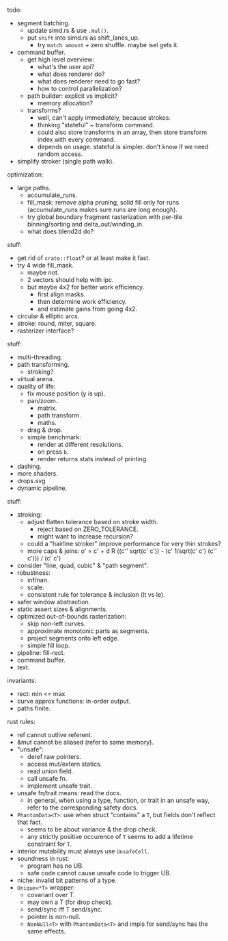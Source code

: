 todo:
- segment batching.
    - update simd.rs & use `.mul()`.
    - put `shift` into simd.rs as shift_lanes_up.
        - try `match amount` + zero shuffle. maybe isel gets it.
- command buffer.
    - get high level overview:
        - what's the user api?
        - what does renderer do?
        - what does renderer need to go fast?
        - how to control parallelization?
    - path builder: explicit vs implicit?
        - memory allocation?
    - transforms?
        - well, can't apply immediately, because strokes.
        - thinking "stateful" ~ transform command.
        - could also store transforms in an array, then store transform index with every command.
        - depends on usage. stateful is simpler. don't know if we need random access.
- simplify stroker (single path walk).

optimization:
- large paths.
    - accumulate_runs.
    - fill_mask: remove alpha pruning, solid fill only for runs (accumulate_runs makes sure runs are long enough).
    - try global boundary fragment rasterization with per-tile binning/sorting and delta_out/winding_in.
    - what does blend2d do?

stuff:
- get rid of `crate::float`? or at least make it fast.
- try 4 wide fill_mask.
    - maybe not.
    - 2 vectors should help with ipc.
    - but maybe 4x2 for better work efficiency.
        - first align masks.
        - then determine work efficiency.
        - and estimate gains from going 4x2.
- circular & elliptic arcs.
- stroke: round, miter, square.
- rasterizer interface?

stuff:
- multi-threading.
- path transforming.
    - stroking?
- virtual arena.
- quality of life:
    - fix mouse position (y is up).
    - pan/zoom.
        - matrix.
        - path transform.
        - maths.
    - drag & drop.
    - simple benchmark:
        - render at different resolutions.
        - on press `b`.
        - render returns stats instead of printing.
- dashing.
- more shaders.
- drops.svg
- dynamic pipeline.


stuff:
- stroking:
    - adjust flatten tolerance based on stroke width.
        - reject based on ZERO_TOLERANCE.
        - might want to increase recursion?
    - could a "hairline stroker" improve performance for very thin strokes?
    - more caps & joins: o' = c' + d R ((c'' sqrt(c' c')) - (c' 1/sqrt(c' c') (c'' c'))) / (c' c')
- consider "line, quad, cubic" & "path segment".
- robustness:
    - inf/nan.
    - scale.
    - consistent rule for tolerance & inclusion (lt vs le).
- safer window abstraction.
- static assert sizes & alignments.
- optimized out-of-bounds rasterization:
    - skip non-left curves.
    - approximate monotonic parts as segments.
    - project segments onto left edge.
    - simple fill loop.
- pipeline: fill-rect.
- command buffer.
- text.


invariants:
- rect: min <= max
- curve approx functions: in-order output.
- paths finite.



rust rules:
- ref cannot outlive referent.
- &mut cannot be aliased (refer to same memory).
- "unsafe":
    - deref raw pointers.
    - access mut/extern statics.
    - read union field.
    - call unsafe fn.
    - implement unsafe trait.
- unsafe fn/trait means: read the docs.
    - in general, when using a type, function, or trait in an unsafe way, refer to the corresponding safety docs.
- `PhantomData<T>`: use when struct "contains" a `T`, but fields don't reflect that fact.
    - seems to be about variance & the drop check.
    - any strictly positive occurence of `T` seems to add a lifetime constraint for `T`.
- interior mutability must always use `UnsafeCell`.
- soundness in rust:
    - program has no UB.
    - safe code cannot cause unsafe code to trigger UB.
- niche: invalid bit patterns of a type.
- `Unique<*T>` wrapper:
    - covariant over T.
    - may own a T (for drop check).
    - send/sync iff T send/sync.
    - pointer is non-null.
    - `NonNull<T>` with `PhantomData<T>` and impls for send/sync has the same effects.
